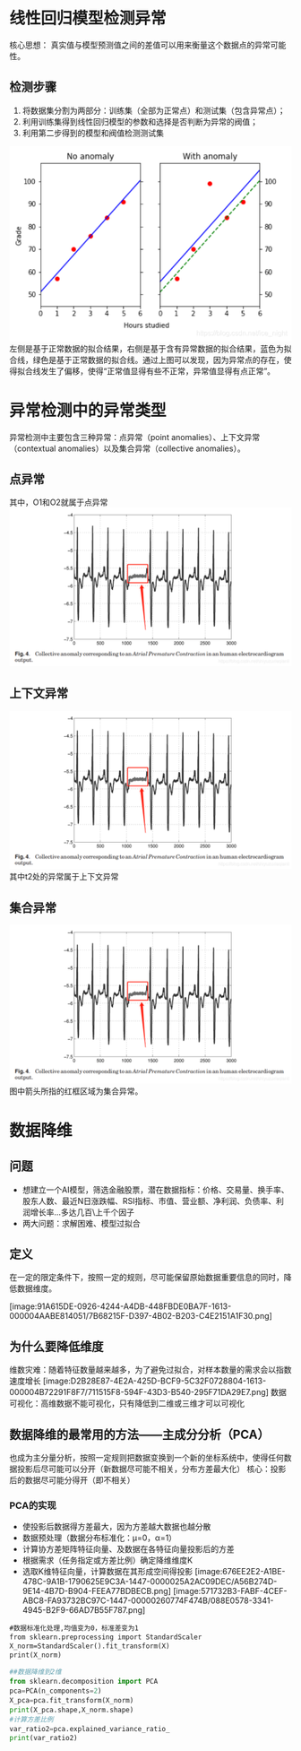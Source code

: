 # 线性回归模型检测异常
核心思想：
真实值与模型预测值之间的差值可以用来衡量这个数据点的异常可能性。
## 检测步骤
1. 将数据集分割为两部分：训练集（全部为正常点）和测试集（包含异常点）；
2. 利用训练集得到线性回归模型的参数和选择是否判断为异常的阀值；
3. 利用第二步得到的模型和阀值检测测试集


  ![image](https://github.com/Shawncici/Anomaly-Detection/blob/main/BB261DAD-E7F9-4DA7-9590-9B060B8C102B.png)
左侧是基于正常数据的拟合结果，右侧是基于含有异常数据的拟合结果，蓝色为拟合线，绿色是基于正常数据的拟合线。通过上图可以发现，因为异常点的存在，使得拟合线发生了偏移，使得“正常值显得有些不正常，异常值显得有点正常”。

# 异常检测中的异常类型
异常检测中主要包含三种异常：点异常（point anomalies）、上下文异常（contextual anomalies）以及集合异常（collective anomalies）。
## 点异常
其中，O1和O2就属于点异常
![image](https://github.com/Shawncici/Anomaly-Detection/blob/main/147E88AD-D390-43D8-A0ED-2A879C9ED58A.png)
## 上下文异常
![image](https://github.com/Shawncici/Anomaly-Detection/blob/main/147E88AD-D390-43D8-A0ED-2A879C9ED58A.png)
其中t2处的异常属于上下文异常
## 集合异常

![image](https://github.com/Shawncici/Anomaly-Detection/blob/main/147E88AD-D390-43D8-A0ED-2A879C9ED58A.png)
图中箭头所指的红框区域为集合异常。

# 数据降维
## 问题
* 想建立一个AI模型，筛选金融股票，潜在数据指标：价格、交易量、换手率、股东人数、最近N日涨跌幅、RSI指标、市值、营业额、净利润、负债率、利润增长率…多达几百\上千个因子
* 两大问题：求解困难、模型过拟合
## 定义
在一定的限定条件下，按照一定的规则，尽可能保留原始数据重要信息的同时，降低数据维度。

[image:91A615DE-0926-4244-A4DB-448FBDE0BA7F-1613-000004AABE814051/7B68215F-D397-4B02-B203-C4E2151A1F30.png]
## 为什么要降低维度
维数灾难：随着特征数量越来越多，为了避免过拟合，对样本数量的需求会以指数速度增长
[image:D2B28E87-4E2A-425D-BCF9-5C32F0728804-1613-000004B72291F8F7/711515F8-594F-43D3-B540-295F71DA29E7.png]
数据可视化：高维数据不能可视化，只有降低到二维或三维才可以可视化
## 数据降维的最常用的方法——主成分分析（PCA）
也成为主分量分析，按照一定规则把数据变换到一个新的坐标系统中，使得任何数据投影后尽可能可以分开（新数据尽可能不相关，分布方差最大化）
核心：投影后的数据尽可能分得开（即不相关）
### PCA的实现
* 使投影后数据得方差最大，因为方差越大数据也越分散
* 数据预处理（数据分布标准化：μ=0，α=1）
* 计算协方差矩阵特征向量、及数据在各特征向量投影后的方差
* 根据需求（任务指定或方差比例）确定降维维度K
* 选取K维特征向量，计算数据在其形成空间得投影
[image:676EE2E2-A1BE-478C-9A1B-1790625E9C3A-1447-0000025A2AC09DEC/A56B274D-9E14-4B7D-B904-FEEA77BDBECB.png]
[image:571732B3-FABF-4CEF-ABC8-FA93732BC97C-1447-00000260774F474B/088E0578-3341-4945-B2F9-66AD7B55F787.png]
``` 
#数据标准化处理,均值变为0，标准差变为1
from sklearn.preprocessing import StandardScaler
X_norm=StandardScaler().fit_transform(X)
print(X_norm)
```
``` python
##数据降维到2维
from sklearn.decomposition import PCA
pca=PCA(n_components=2)
X_pca=pca.fit_transform(X_norm)
print(X_pca.shape,X_norm.shape)
#计算方差比例
var_ratio2=pca.explained_variance_ratio_
print(var_ratio2)
```



